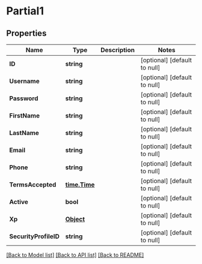 # Partial1

## Properties
Name | Type | Description | Notes
------------ | ------------- | ------------- | -------------
**ID** | **string** |  | [optional] [default to null]
**Username** | **string** |  | [optional] [default to null]
**Password** | **string** |  | [optional] [default to null]
**FirstName** | **string** |  | [optional] [default to null]
**LastName** | **string** |  | [optional] [default to null]
**Email** | **string** |  | [optional] [default to null]
**Phone** | **string** |  | [optional] [default to null]
**TermsAccepted** | [**time.Time**](time.Time.md) |  | [optional] [default to null]
**Active** | **bool** |  | [optional] [default to null]
**Xp** | [**Object**](object.md) |  | [optional] [default to null]
**SecurityProfileID** | **string** |  | [optional] [default to null]

[[Back to Model list]](../README.md#documentation-for-models) [[Back to API list]](../README.md#documentation-for-api-endpoints) [[Back to README]](../README.md)


